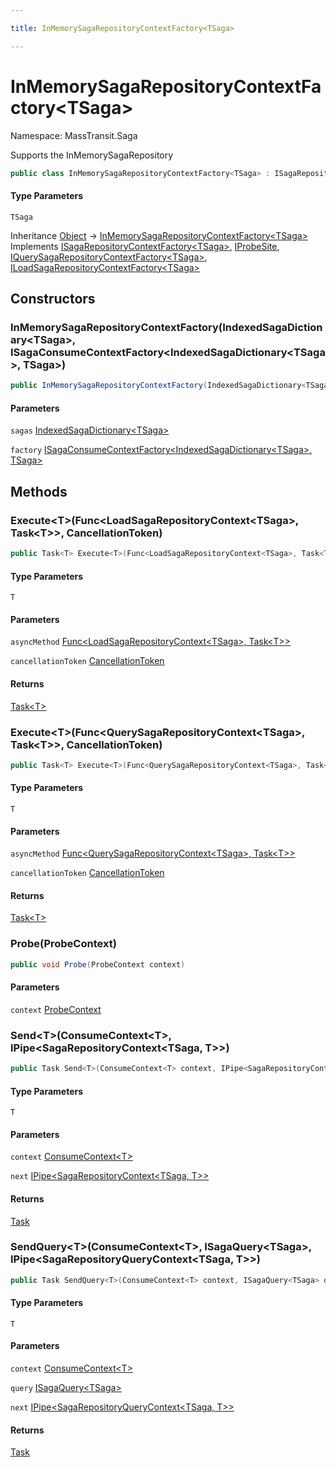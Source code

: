 ```yaml
---

title: InMemorySagaRepositoryContextFactory<TSaga>

---
```


# InMemorySagaRepositoryContextFactory\<TSaga\>

Namespace: MassTransit.Saga

Supports the InMemorySagaRepository

```csharp
public class InMemorySagaRepositoryContextFactory<TSaga> : ISagaRepositoryContextFactory<TSaga>, IProbeSite, IQuerySagaRepositoryContextFactory<TSaga>, ILoadSagaRepositoryContextFactory<TSaga>
```

#### Type Parameters

`TSaga`<br/>

Inheritance [Object](https://learn.microsoft.com/en-us/dotnet/api/system.object) → [InMemorySagaRepositoryContextFactory\<TSaga\>](../masstransit-saga/inmemorysagarepositorycontextfactory-1)<br/>
Implements [ISagaRepositoryContextFactory\<TSaga\>](../masstransit-saga/isagarepositorycontextfactory-1), [IProbeSite](../../masstransit-abstractions/masstransit/iprobesite), [IQuerySagaRepositoryContextFactory\<TSaga\>](../masstransit-saga/iquerysagarepositorycontextfactory-1), [ILoadSagaRepositoryContextFactory\<TSaga\>](../masstransit-saga/iloadsagarepositorycontextfactory-1)

## Constructors

### **InMemorySagaRepositoryContextFactory(IndexedSagaDictionary\<TSaga\>, ISagaConsumeContextFactory\<IndexedSagaDictionary\<TSaga\>, TSaga\>)**

```csharp
public InMemorySagaRepositoryContextFactory(IndexedSagaDictionary<TSaga> sagas, ISagaConsumeContextFactory<IndexedSagaDictionary<TSaga>, TSaga> factory)
```

#### Parameters

`sagas` [IndexedSagaDictionary\<TSaga\>](../masstransit-saga/indexedsagadictionary-1)<br/>

`factory` [ISagaConsumeContextFactory\<IndexedSagaDictionary\<TSaga\>, TSaga\>](../masstransit-saga/isagaconsumecontextfactory-2)<br/>

## Methods

### **Execute\<T\>(Func\<LoadSagaRepositoryContext\<TSaga\>, Task\<T\>\>, CancellationToken)**

```csharp
public Task<T> Execute<T>(Func<LoadSagaRepositoryContext<TSaga>, Task<T>> asyncMethod, CancellationToken cancellationToken)
```

#### Type Parameters

`T`<br/>

#### Parameters

`asyncMethod` [Func\<LoadSagaRepositoryContext\<TSaga\>, Task\<T\>\>](https://learn.microsoft.com/en-us/dotnet/api/system.func-2)<br/>

`cancellationToken` [CancellationToken](https://learn.microsoft.com/en-us/dotnet/api/system.threading.cancellationtoken)<br/>

#### Returns

[Task\<T\>](https://learn.microsoft.com/en-us/dotnet/api/system.threading.tasks.task-1)<br/>

### **Execute\<T\>(Func\<QuerySagaRepositoryContext\<TSaga\>, Task\<T\>\>, CancellationToken)**

```csharp
public Task<T> Execute<T>(Func<QuerySagaRepositoryContext<TSaga>, Task<T>> asyncMethod, CancellationToken cancellationToken)
```

#### Type Parameters

`T`<br/>

#### Parameters

`asyncMethod` [Func\<QuerySagaRepositoryContext\<TSaga\>, Task\<T\>\>](https://learn.microsoft.com/en-us/dotnet/api/system.func-2)<br/>

`cancellationToken` [CancellationToken](https://learn.microsoft.com/en-us/dotnet/api/system.threading.cancellationtoken)<br/>

#### Returns

[Task\<T\>](https://learn.microsoft.com/en-us/dotnet/api/system.threading.tasks.task-1)<br/>

### **Probe(ProbeContext)**

```csharp
public void Probe(ProbeContext context)
```

#### Parameters

`context` [ProbeContext](../../masstransit-abstractions/masstransit/probecontext)<br/>

### **Send\<T\>(ConsumeContext\<T\>, IPipe\<SagaRepositoryContext\<TSaga, T\>\>)**

```csharp
public Task Send<T>(ConsumeContext<T> context, IPipe<SagaRepositoryContext<TSaga, T>> next)
```

#### Type Parameters

`T`<br/>

#### Parameters

`context` [ConsumeContext\<T\>](../../masstransit-abstractions/masstransit/consumecontext-1)<br/>

`next` [IPipe\<SagaRepositoryContext\<TSaga, T\>\>](../../masstransit-abstractions/masstransit/ipipe-1)<br/>

#### Returns

[Task](https://learn.microsoft.com/en-us/dotnet/api/system.threading.tasks.task)<br/>

### **SendQuery\<T\>(ConsumeContext\<T\>, ISagaQuery\<TSaga\>, IPipe\<SagaRepositoryQueryContext\<TSaga, T\>\>)**

```csharp
public Task SendQuery<T>(ConsumeContext<T> context, ISagaQuery<TSaga> query, IPipe<SagaRepositoryQueryContext<TSaga, T>> next)
```

#### Type Parameters

`T`<br/>

#### Parameters

`context` [ConsumeContext\<T\>](../../masstransit-abstractions/masstransit/consumecontext-1)<br/>

`query` [ISagaQuery\<TSaga\>](../../masstransit-abstractions/masstransit/isagaquery-1)<br/>

`next` [IPipe\<SagaRepositoryQueryContext\<TSaga, T\>\>](../../masstransit-abstractions/masstransit/ipipe-1)<br/>

#### Returns

[Task](https://learn.microsoft.com/en-us/dotnet/api/system.threading.tasks.task)<br/>
